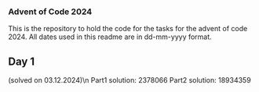 ### Advent of Code 2024
This is the repository to hold the code for the tasks for the advent of code
2024. All dates used in this readme are in dd-mm-yyyy format.

## Day 1 
(solved on 03.12.2024)\n
Part1 solution:  2378066
Part2 solution: 18934359
